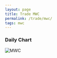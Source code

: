```yaml
---
layout: page
title: Trade MWC
permalink: /trade/mwc/
tags: mwc
---
```


### Daily Chart

![MWC](http://www.marketwatch.com/kaavio.Webhost/charts/big.chart?nosettings=1&symb=MWC&uf=7168&type=4&size=3&sid=10332536&style=1013&freq=1&time=8&ma=6&maval=20,50,200&lf=4&lf2=0&lf3=0&height=510&width=720&mocktick=1)
